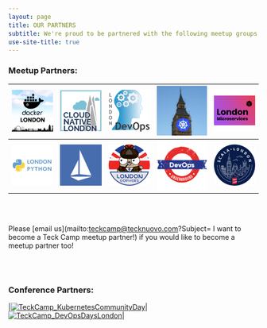 ```yaml
---
layout: page
title: OUR PARTNERS
subtitle: We're proud to be partnered with the following meetup groups and conferences! Check out more info on each partner by clicking their logo.
use-site-title: true
---
```


### Meetup Partners:

[![TeckCamp_DockerLondon](/img/TeckCamp_Docker_London.png "Docker London loves Teck Camp!")](https://www.meetup.com/Docker-London/)|[![TeckCamp_Cloud_Native](/img/TeckCamp_Cloud_Native.png "Cloud Native London loves Teck Camp!")](https://www.meetup.com/Cloud-Native-London/)|[![TeckCamp_London_DevOps](/img/TeckCamp_London_DevOpsSmaller.png "London DevOps loves Teck Camp!")](https://www.meetup.com/London-DevOps/)|[![TeckCamp_Kubernetes](/img/TeckCamp_Kubernetes.png "Kubernetes loves Teck Camp!")](https://www.meetup.com/Kubernetes-London/)|[![TeckCamp_Microservices](/img/TeckCamp_MicroservicesSmall.png "Microservices London loves Teck Camp!")](https://www.meetup.com/London-Microservices-User-Group/)|
|---|---|---|---|---|
|[![TeckCamp_LondonPython](/img/TeckCamp_LondonPython.png "London Python loves Teck Camp!")](https://www.meetup.com/LondonPython)|[![TeckCamp_Istio](/img/TeckCamp_Istio.png "Istio London loves Teck Camp!")](https://www.meetup.com/Istio-London/)|[![TeckCamp_LondonGophers](/img/TeckCamp_LondonGophers.png "London Gophers loves Teck Camp!")](https://www.meetup.com/LondonGophers/)|[![TeckCamp_DevOpsUnderground](/img/TeckCamp_DevOpsUndergroundSquare.png "DevOps Underground loves Teck Camp!")](https://www.meetup.com/DevOps-Underground/)|[![TeckCamp_LondonScala](/img/TeckCamp_%20LondonScala_smaller.png "London Scala User Group loves Teck Camp!")](https://www.meetup.com/london-scala/)|

<div><br><br></div>

Please [email us](mailto:teckcamp@tecknuovo.com?Subject= I want to become a Teck Camp meetup partner!) if you would like to become a meetup partner too!

<div><br><br></div>

### Conference Partners:

|[![TeckCamp_KubernetesCommunityDay](/img/KubernetesCommunityDays_London.jpg "Kubernetes Community Day London loves Teck Camp!")](https://kubernetescommunitydays.org/events/2020-london/)|[![TeckCamp_DevOpsDaysLondon](/img/DevOpsDays_London.png "DevOpsDays London loves Teck Camp!")](https://devopsdays.org/events/2020-london/welcome/)|

